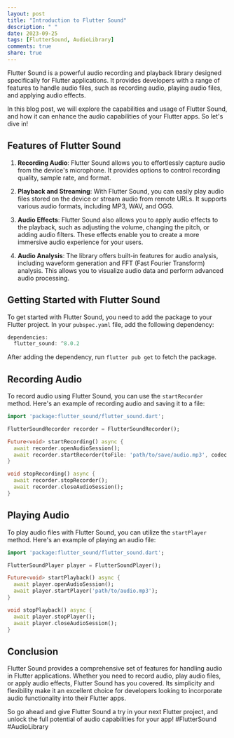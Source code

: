 ```yaml
---
layout: post
title: "Introduction to Flutter Sound"
description: " "
date: 2023-09-25
tags: [FlutterSound, AudioLibrary]
comments: true
share: true
---
```


Flutter Sound is a powerful audio recording and playback library designed specifically for Flutter applications. It provides developers with a range of features to handle audio files, such as recording audio, playing audio files, and applying audio effects.

In this blog post, we will explore the capabilities and usage of Flutter Sound, and how it can enhance the audio capabilities of your Flutter apps. So let's dive in!

## Features of Flutter Sound

1. **Recording Audio**: Flutter Sound allows you to effortlessly capture audio from the device's microphone. It provides options to control recording quality, sample rate, and format.

2. **Playback and Streaming**: With Flutter Sound, you can easily play audio files stored on the device or stream audio from remote URLs. It supports various audio formats, including MP3, WAV, and OGG.

3. **Audio Effects**: Flutter Sound also allows you to apply audio effects to the playback, such as adjusting the volume, changing the pitch, or adding audio filters. These effects enable you to create a more immersive audio experience for your users.

4. **Audio Analysis**: The library offers built-in features for audio analysis, including waveform generation and FFT (Fast Fourier Transform) analysis. This allows you to visualize audio data and perform advanced audio processing.

## Getting Started with Flutter Sound

To get started with Flutter Sound, you need to add the package to your Flutter project. In your `pubspec.yaml` file, add the following dependency:

```dart
dependencies:
  flutter_sound: ^8.0.2
```

After adding the dependency, run `flutter pub get` to fetch the package.

## Recording Audio

To record audio using Flutter Sound, you can use the `startRecorder` method. Here's an example of recording audio and saving it to a file:

```dart
import 'package:flutter_sound/flutter_sound.dart';

FlutterSoundRecorder recorder = FlutterSoundRecorder();

Future<void> startRecording() async {
  await recorder.openAudioSession();
  await recorder.startRecorder(toFile: 'path/to/save/audio.mp3', codec: Codec.mp3);
}

void stopRecording() async {
  await recorder.stopRecorder();
  await recorder.closeAudioSession();
}
```

## Playing Audio

To play audio files with Flutter Sound, you can utilize the `startPlayer` method. Here's an example of playing an audio file:

```dart
import 'package:flutter_sound/flutter_sound.dart';

FlutterSoundPlayer player = FlutterSoundPlayer();

Future<void> startPlayback() async {
  await player.openAudioSession();
  await player.startPlayer('path/to/audio.mp3');
}

void stopPlayback() async {
  await player.stopPlayer();
  await player.closeAudioSession();
}
```

## Conclusion

Flutter Sound provides a comprehensive set of features for handling audio in Flutter applications. Whether you need to record audio, play audio files, or apply audio effects, Flutter Sound has you covered. Its simplicity and flexibility make it an excellent choice for developers looking to incorporate audio functionality into their Flutter apps.

So go ahead and give Flutter Sound a try in your next Flutter project, and unlock the full potential of audio capabilities for your app! #FlutterSound #AudioLibrary